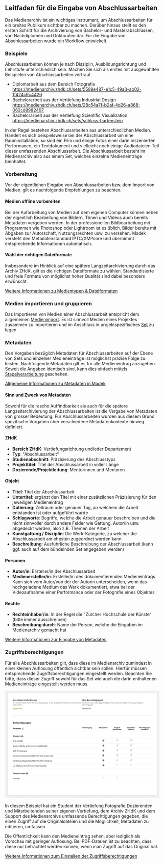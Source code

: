## Leitfaden für die Eingabe von Abschlussarbeiten

Das Medienarchiv ist ein wichtiges Instrument, um Abschlussarbeiten für ein breites Publikum sichtbar zu machen. Darüber hinaus stellt es den ersten Schritt für die Archivierung von Bachelor- und Masterabschlüssen, von Nachdiplomen und Doktoraten dar. Für die Eingabe von Abschlussarbeiten wurde ein Workflow entwickelt.

### Beispiele

Abschlussarbeiten können je nach Disziplin, Ausbildungsrichtung und Lehrstufe unterschiedlich sein. Machen Sie sich als erstes mit ausgewählten Beispielen von Abschlussarbeiten vertraut.

* Diplomarbeit aus dem Bereich Fotografie  
<https://medienarchiv.zhdk.ch/sets/5589e487-e1c5-49a3-ab02-1f424c9c4426>
* Bachelorarbeit aus der Vertiefung Industrial Design  
<https://medienarchiv.zhdk.ch/sets/28c54a7f-b2af-4d26-a868-063cd8982497>
* Bachelorarbeit aus der Vertiefung  Scientific Visualization  
<https://medienarchiv.zhdk.ch/sets/schloss-hartenstein>

In der Regel bestehen Abschlussarbeiten aus unterschiedlichen Medien. Handelt es sich beispielsweise bei der Abschlussarbeit um eine Rauminstallation, so sind ein Film und einige Fotos einer darin inszenierten Performance, ein Textdokument und vielleicht noch einige Audiodateien Teil dieser umfassenden Abschlussarbeit. Die Abschlussarbeit besteht im Medienarchiv also aus einem Set, welches einzelne Medieneinträge beinhaltet.

### Vorbereitung

Vor der eigentlichen Eingabe von Abschlussarbeiten bzw. dem Import von Medien, gilt es nachfolgende Empfehlungen zu beachten.

#### Medien offline vorbereiten

Bei der Aufarbeitung von Medien auf dem eigenen Computer können neben der eigentlich Bearbeitung von Bildern, Tönen und Videos auch bereits Metadaten vergeben werden. In der professionellen Bildbearbeitung mit Programmen wie Photoshop oder Lightroom ist es üblich, Bilder bereits mit Abgaben zur Autorschaft, Nutzungsrechten usw. zu versehen. Madek versteht den Metadatenstandard IPTC/XMPcore und übernimmt entsprechende Informationen automatisch.

#### Wahl der richtigen Dateiformate

Insbesondere im Hinblick auf eine spätere Langzeitarchivierung durch das Archiv ZHdK, gilt es die richtigen Dateiformate zu wählen. Standardisierte und freie Formate von möglichst hoher Qualität sind dabei besonders erwünscht.

[Weitere Informationen zu Medientypen & Dateiformaten](/software/04-mediaentries#medientypen-dateiformate)

### Medien importieren und gruppieren

Das Importieren von Medien einer Abschlussarbeit entspricht dem allgemeinen [Medienimport](/software/04-mediaentries#medien-importieren). Es ist sinnvoll Medien eines Projektes zusammen zu importieren und im Anschluss in projektspezifisches [Set](/software/05-organize#arbeiten-mit-sets) zu legen.

### Metadaten

Den Vorgaben bezüglich Metadaten für Abschlussarbeiten auf der Ebene von Sets und einzelner Medieneinträge ist möglichst präzise Folge zu leisten. Nachfolgende Metadaten gilt es für alle Medieneintrag anzugeben. Soweit die Angaben identisch sind, kann dies einfach mittels [Stapelverarbeitung](/software/05-organize#stapelverarbeitung) geschehen.

[Allgemeine Informationen zu Metadaten in Madek](/software/02-concepts#metadaten)

#### Sinn und Zweck von Metadaten

Sowohl für die rasche Auffindbarkeit als auch für die spätere Langzeitarchivierung der Abschlussarbeiten ist die Vergabe von Metadaten von grosser Bedeutung. Für Abschlussarbeiten wurden aus diesem Grund spezifische Vorgaben über verschiedene Metadatenkontexte hinweg definiert.

#### ZHdK

* __Bereich ZHdK__: Vertiefungsrichtung und/oder Departement
* __Typ__: "Abschlussarbeit"
* __Studienabschnitt__: Präzisierung des Abschlusstyps
* __Projekttitel__: Titel der Abschlussarbeit in voller Länge
* __Dozierende/Projektleitung__: Mentorinnen und Mentoren

#### Objekt

* __Titel__: Titel der Abschlussarbeit
* __Untertitel__: ergänzt den Titel mit einer zusätzlichen Präzisierung für den jeweiligen Medieneintrag
* __Datierung__: Zeitraum oder genauer Tag, an welchem die Arbeit entstanden ist oder aufgeführt wurde
* __Schlagworte__: Begriffe, welche die Arbeit genauer beschreiben und die nicht sinnvoller durch andere Felder wie Gattung, Autor/in usw. abgedeckt werden, also z.B. Themen der Arbeit
* __Kunstgattung / Disziplin__: Die Werk-Kategorie, zu welcher die Abschlussarbeit am ehesten zugeordnet werden kann
* __Beschreibung__: Ausführliche Beschreibung der Abschlussarbeit (kann ggf. auch auf dem bündelnden Set angegeben werden)

#### Personen

* __Autor/in__: Ersteller/in der Abschlussarbeit
* __Medienersteller/in__: Ersteller/in des dokumentierenden Medieneintrags. Kann sich vom Autor/von der der Autorin unterscheiden, wenn das hochgeladene Medium das Werk dokumentiert, etwa bei der Videoaufnahme einer Performance oder der Fotografie eines Objektes

#### Rechte

* __Rechteinhaber/in__: In der Regel die "Zürcher Hochschule der Künste" (bitte immer ausschreiben)
* __Beschreibung durch__: Name der Person, welche die Eingaben im Medienarchiv gemacht hat

[Weitere Informationen zur Eingabe von Metadaten](/software/04-mediaentries/#metadaten-editieren)

### Zugriffsberechtigungen

Für alle Abschlussarbeiten gilt, dass diese im Medienarchiv zumindest in einer kleinen Auflösung öffentlich sichtbar sein sollen. Hierfür müssen entsprechende Zugriffsberechtigungen eingestellt werden. Beachten Sie bitte, dass dieser Zugriff sowohl für das Set wie auch die darin enthaltenen Medieneinträge eingestellt werden muss.

![Beispiel für Zugriffsberechtigungen](images/complementary-permissions.jpg "Beispiel für Zugriffsberechtigungen")

In diesem Beispiel hat ein Student der Vertiefung Fotografie Dozierenden und Mitarbeitenden seiner eigenen Vertiefung, dem Archiv ZHdK und dem Support des Medienarchivs umfassende Berechtigungen gegeben, die einen Zugriff auf die Originaldateien und die Möglichkeit, Metadaten zu editieren, umfassen.

Die Öffentlichkeit kann den Medieneintrag sehen, aber lediglich als Vorschau mit geringer Auflösung. Bei PDF-Dateien ist zu beachten, dass diese nur betrachtet werden können, wenn man Zugriff auf das Original hat.

[Weitere Informationen zum Einstellen der Zugriffsberechtigungen](/software/04-mediaentries#zugriffsberechtigungen-bearbeiten)
